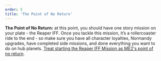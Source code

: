 ```yaml
---
order: 5
title: 'The Point of No Return'
---
```


**The Point of No Return:** at this point, you should have one story mission on your plate - the Reaper IFF. Once you tackle this mission, it’s a rollercoaster ride to the end - so make sure you have all character loyalties, Normandy upgrades, have completed side missions, and done everything you want to do on hub planets. [Treat starting the Reaper IFF Mission as ME2's point of no return](https://www.rpgsite.net/feature/11149-mass-effect-2-point-of-no-return-what-mission-you-should-finish-all-your-quests-before-starting).
